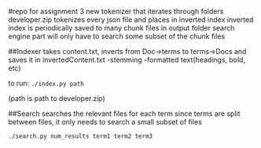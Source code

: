 #repo for assignment 3
new tokenizer that iterates through folders developer.zip
tokenizes every json file and places in inverted index
inverted index is periodically saved to many chunk files in output folder
search engine part will only have to search some subset of the chunk files

##Indexer
takes content.txt, inverts from Doc->terms to terms->Docs and saves it in invertedContent.txt
-stemming
-formatted text(headings, bold, etc)

to run:
```./index.py path```

(path is path to developer.zip)

##Search
searches the relevant files for each term
since terms are split between files, it only needs to search a small subset of files

```./search.py num_results term1 term2 term3```
